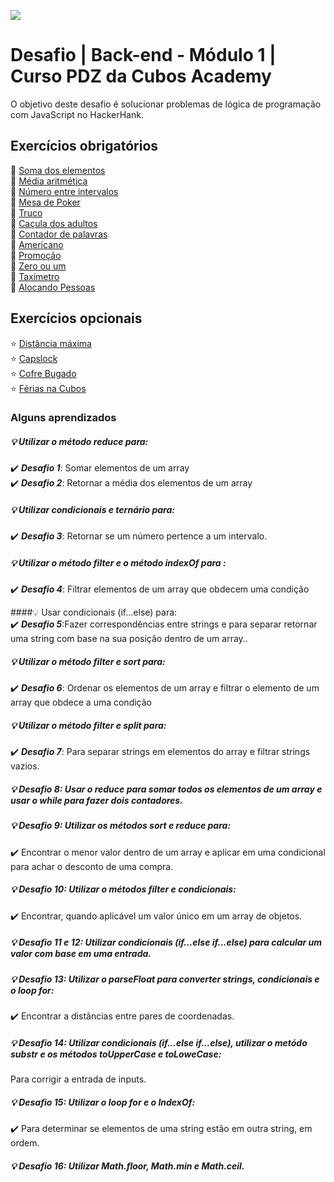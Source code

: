 ![](https://i.imgur.com/xG74tOh.png)

# Desafio | Back-end - Módulo 1 | Curso PDZ da Cubos Academy 

O objetivo deste desafio é solucionar problemas de lógica de programação com JavaScript no HackerHank.

## Exercícios obrigatórios
🚀 <a href=./01_soma_dos_elementos/soma_dos_elementos.js>Soma dos elementos</a><br>
🚀 <a href=./02_media_aritmetica/media_aritmetica.js>Média aritmética</a><br>
🚀 <a href=./03_numero_intervalo/numero_intervalo.js>Número entre intervalos</a><br>
🚀 <a href=./04_mesa_poker/mesa_poker.js>Mesa de Poker</a><br>
🚀 <a href=./05_truco/truco.js>Truco</a><br>
🚀 <a href=./06_cacula/cacula.js>Caçula dos adultos</a><br>
🚀 <a href=./07_contador_palavras/contador_palavras.js>Contador de palavras</a><br>
🚀 <a href=./08_americano/americano.js>Americano</a><br>
🚀 <a href=./09_promocao/promocao.js>Promoção</a><br>
🚀 <a href=./10_zero_um/zero_um.js>Zero ou um</a><br>
🚀 <a href=./11_taximetro/taximetro.js>Taxímetro</a><br>
🚀 <a href=./12_alocando_pessoas/alocando_pessoas.js>Alocando Pessoas</a><br>

## Exercícios opcionais
⭐ <a href=./13_distancia_maxima/distancia_maxima.js>Distância máxima</a><br>
⭐ <a href=./14_capslock/capslock.js>Capslock</a><br>
⭐ <a href=./15_cofre_bugado/cofre_bugado.js>Cofre Bugado</a><br>
⭐ <a href=./16_ferias_cubos/ferias_cubos.js>Férias na Cubos</a><br>

### Alguns aprendizados

##### 💡 Utilizar o método reduce para:<br>
✔️ **_Desafio 1_**: Somar elementos de um array<br>
✔️ **_Desafio 2_**: Retornar a média dos elementos de um array<br>

##### 💡 Utilizar condicionais e ternário para:<br>
✔️ **_Desafio 3_**: Retornar se um número pertence a um intervalo.

##### 💡 Utilizar o método filter e o método indexOf para :
✔️ **_Desafio 4_**: Filtrar elementos de um array que obdecem uma condição<br> 

####💡 Usar condicionais (if...else) para:<br>
✔️ **_Desafio 5_**:Fazer correspondências entre strings e  para separar retornar uma string com base na sua posição dentro de um array..

##### 💡 Utilizar o método filter e sort para:<br>
✔️ **_Desafio 6_**: Ordenar os elementos de um array e filtrar o elemento de um array que obdece a uma condição<br>

##### 💡 Utilizar o método filter e split para:<br>
✔️ **_Desafio 7_**: Para separar strings em elementos do array e filtrar strings vazios.

##### 💡 **_Desafio 8_**: Usar o reduce para somar todos os elementos de um array e usar o while para fazer dois contadores. 

##### 💡 **_Desafio 9_**: Utilizar os métodos sort e reduce para:<br>
✔️ Encontrar o menor valor dentro de um array e aplicar em uma condicional para achar o desconto de uma compra.

##### 💡 **_Desafio 10_**: Utilizar o métodos filter  e condicionais:
✔️ Encontrar, quando aplicável um valor único em um array de objetos.

##### 💡 **_Desafio 11 e 12_**: Utilizar condicionais (if...else if...else) para calcular um valor com base em uma entrada.

##### 💡 **_Desafio 13_**: Utilizar o parseFloat para converter strings, condicionais e o loop for:
✔️ Encontrar a distâncias entre pares de coordenadas.

##### 💡 **_Desafio 14_**: Utilizar condicionais (if...else if...else), utilizar o metódo substr e os métodos toUpperCase e toLoweCase:
Para corrigir a entrada de inputs.

##### 💡 **_Desafio 15_**: Utilizar o loop for e o IndexOf:
✔️ Para determinar se elementos de uma string estão em outra string, em ordem.

##### 💡 **_Desafio 16_**: Utilizar Math.floor, Math.min e Math.ceil.
